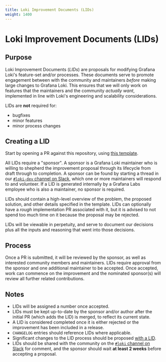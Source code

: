 ```yaml
---
title: Loki Improvement Documents (LIDs)
weight: 1400
---
```


# Loki Improvement Documents (LIDs)

## Purpose

Loki Improvement Documents (_LIDs_) are proposals for modifying Grafana Loki's feature-set and/or processes. These documents serve to promote engagement between with the community and maintainers _before_ making large changes to Grafana Loki. This ensures that we will only work on features that the maintainers and the community _actually want_, implemented in line with Loki's engineering and scalability considerations.

LIDs are **not** required for:

- bugfixes
- minor features
- minor process changes

## Creating a LID

Start by opening a PR against this repository, using [this template](./template.md).

All LIDs require a "sponsor". A sponsor is a Grafana Loki maintainer who is willing to shepherd the improvement proposal through its lifecycle from draft through to completion. A sponsor can be found by starting a thread in our [`#loki-dev` channel on Slack](https://slack.grafana.com), which one or more maintainers will respond to and volunteer. If a LID is generated internally by a Grafana Labs employee who is also a maintainer, no sponsor is required.

LIDs should contain a high-level overview of the problem, the proposed solution, and other details specified in the template. LIDs can optionally have a _rough_ implementation PR associated with it, but it is advised to not spend too much time on it because the proposal may be rejected.

LIDs will be viewable in perpetuity, and serve to document our decisions plus all the inputs and reasoning that went into those decisions.

## Process

Once a PR is submitted, it will be reviewed by the sponsor, as well as interested community members and maintainers. LIDs require approval from the sponsor and one additional maintainer to be accepted. Once accepted, work can commence on the improvement and the nominated sponsor(s) will review all further related contributions.

## Notes

- LIDs will be assigned a number once accepted.
- LIDs must be kept up-to-date by the sponsor and/or author after the initial PR (which adds the LID) is merged, to reflect its current state.
- A LID is considered completed once it is either rejected or the improvement has been included in a release.
- `CHANGELOG` entries should reference LIDs where applicable.
- Significant changes to the LID process should be proposed [with a LID](https://www.google.com/search?q=recursion).
- LIDs should be shared with the community on the [`#loki` channel on Slack](https://slack.grafana.com) for comment, and the sponsor should wait **at least 2 weeks** before accepting a proposal.